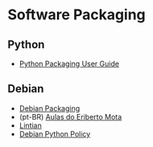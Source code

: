 # Software Packaging

## Python

- [Python Packaging User Guide](https://packaging.python.org/en/latest/)


## Debian

- [Debian Packaging](https://wiki.debian.org/Packaging)
- (pt-BR) [Aulas do Eriberto
  Mota](https://www.youtube.com/user/eribertomota/videos)
- [Lintian](https://lintian.debian.org/)
- [Debian Python
  Policy](https://www.debian.org/doc/packaging-manuals/python-policy/)
